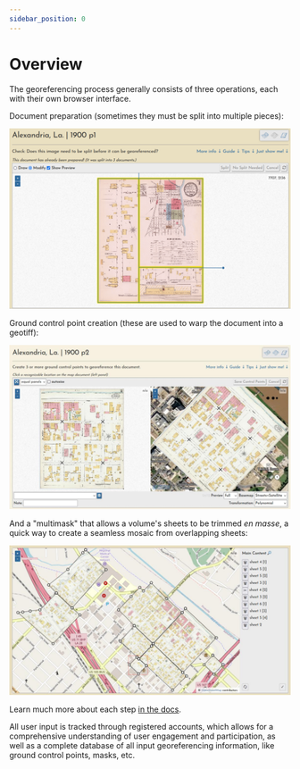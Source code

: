 ```yaml
---
sidebar_position: 0
---
```


# Overview

The georeferencing process generally consists of three operations, each with their own browser interface.

Document preparation (sometimes they must be split into multiple pieces):

![Splitting interface](_assets/images/example-split-alex-1900.jpg)

Ground control point creation (these are used to warp the document into a geotiff):

![Georeferencing interface](_assets/images/example-georef-alex-1900.jpg)

And a "multimask" that allows a volume's sheets to be trimmed *en masse*, a quick way to create a seamless mosaic from overlapping sheets:

![Trimming interface](_assets/images/example-multimask-alex-1900.jpg)

Learn much more about each step [in the docs](https://ohmg.dev/docs/category/making-the-mosaics-1).

All user input is tracked through registered accounts, which allows for a comprehensive understanding of user engagement and participation, as well as a complete database of all input georeferencing information, like ground control points, masks, etc.

